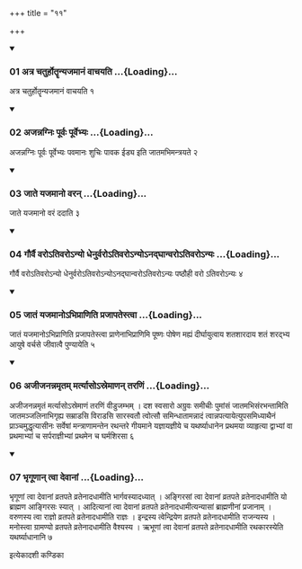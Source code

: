 +++
title = "११"

+++

<div class="js_include" includetitle="true" newlevelforh1="3" unfilled="" url="/vedAH_yajuH/taittirIyam/sUtram/ApastambaH/shrautam/vishvAsa-prastutiH/05/11/01_atra_chaturhotRRnyajamAnaM_vAchayati.md">
<details open><summary><h3>01 अत्र चतुर्होतॄन्यजमानं वाचयति ...{Loading}...</h3></summary>

अत्र चतुर्होतॄन्यजमानं वाचयति १
</details>
</div>

<div class="js_include collapsed" newlevelforh1="4" title="सर्वाष् टीकाः" url="/vedAH_yajuH/taittirIyam/sUtram/ApastambaH/shrautam/sarvASh_TIkAH/05/11/01_atra_chaturhotRRnyajamAnaM_vAchayati.md"> </div>



<div class="js_include collapsed" newlevelforh1="4" title="मूलम्" url="/vedAH_yajuH/taittirIyam/sUtram/ApastambaH/shrautam/mUlam/05/11/01_atra_chaturhotRRnyajamAnaM_vAchayati.md"> </div>


<div class="js_include" includetitle="true" newlevelforh1="3" unfilled="" url="/vedAH_yajuH/taittirIyam/sUtram/ApastambaH/shrautam/vishvAsa-prastutiH/05/11/02_ajannagniH_pUrvaH_pUrvebhyaH.md">
<details open><summary><h3>02 अजन्नग्निः पूर्वः पूर्वेभ्यः ...{Loading}...</h3></summary>

अजन्नग्निः पूर्वः पूर्वेभ्यः पवमानः शुचिः पावक ईड्य इति जातमभिमन्त्रयते २
</details>
</div>

<div class="js_include collapsed" newlevelforh1="4" title="सर्वाष् टीकाः" url="/vedAH_yajuH/taittirIyam/sUtram/ApastambaH/shrautam/sarvASh_TIkAH/05/11/02_ajannagniH_pUrvaH_pUrvebhyaH.md"> </div>



<div class="js_include collapsed" newlevelforh1="4" title="मूलम्" url="/vedAH_yajuH/taittirIyam/sUtram/ApastambaH/shrautam/mUlam/05/11/02_ajannagniH_pUrvaH_pUrvebhyaH.md"> </div>


<div class="js_include" includetitle="true" newlevelforh1="3" unfilled="" url="/vedAH_yajuH/taittirIyam/sUtram/ApastambaH/shrautam/vishvAsa-prastutiH/05/11/03_jAte_yajamAno_varan.md">
<details open><summary><h3>03 जाते यजमानो वरन् ...{Loading}...</h3></summary>

जाते यजमानो वरं ददाति ३
</details>
</div>

<div class="js_include collapsed" newlevelforh1="4" title="सर्वाष् टीकाः" url="/vedAH_yajuH/taittirIyam/sUtram/ApastambaH/shrautam/sarvASh_TIkAH/05/11/03_jAte_yajamAno_varan.md"> </div>



<div class="js_include collapsed" newlevelforh1="4" title="मूलम्" url="/vedAH_yajuH/taittirIyam/sUtram/ApastambaH/shrautam/mUlam/05/11/03_jAte_yajamAno_varan.md"> </div>


<div class="js_include" includetitle="true" newlevelforh1="3" unfilled="" url="/vedAH_yajuH/taittirIyam/sUtram/ApastambaH/shrautam/vishvAsa-prastutiH/05/11/04_gaurvai_varo-tivaro-nyo_dhenurvaro-tivaro-nyo-nadghAnvaro-tivaro-nyaH.md">
<details open><summary><h3>04 गौर्वै वरोऽतिवरोऽन्यो धेनुर्वरोऽतिवरोऽन्योऽनद्घान्वरोऽतिवरोऽन्यः ...{Loading}...</h3></summary>

गौर्वै वरोऽतिवरोऽन्यो धेनुर्वरोऽतिवरोऽन्योऽनद्घान्वरोऽतिवरोऽन्यः पष्ठौही वरो ऽतिवरोऽन्यः ४
</details>
</div>

<div class="js_include collapsed" newlevelforh1="4" title="सर्वाष् टीकाः" url="/vedAH_yajuH/taittirIyam/sUtram/ApastambaH/shrautam/sarvASh_TIkAH/05/11/04_gaurvai_varo-tivaro-nyo_dhenurvaro-tivaro-nyo-nadghAnvaro-tivaro-nyaH.md"> </div>



<div class="js_include collapsed" newlevelforh1="4" title="मूलम्" url="/vedAH_yajuH/taittirIyam/sUtram/ApastambaH/shrautam/mUlam/05/11/04_gaurvai_varo-tivaro-nyo_dhenurvaro-tivaro-nyo-nadghAnvaro-tivaro-nyaH.md"> </div>


<div class="js_include" includetitle="true" newlevelforh1="3" unfilled="" url="/vedAH_yajuH/taittirIyam/sUtram/ApastambaH/shrautam/vishvAsa-prastutiH/05/11/05_jAtaM_yajamAno-bhiprANiti_prajApatestvA.md">
<details open><summary><h3>05 जातं यजमानोऽभिप्राणिति प्रजापतेस्त्वा ...{Loading}...</h3></summary>

जातं यजमानोऽभिप्राणिति प्रजापतेस्त्वा प्राणेनाभिप्राणिमि पूष्णः पोषेण मह्यं दीर्घायुत्वाय शतशारदाय शतं शरद्भ्य आयुषे वर्चसे जीवात्वै पुण्यायेति ५
</details>
</div>

<div class="js_include collapsed" newlevelforh1="4" title="सर्वाष् टीकाः" url="/vedAH_yajuH/taittirIyam/sUtram/ApastambaH/shrautam/sarvASh_TIkAH/05/11/05_jAtaM_yajamAno-bhiprANiti_prajApatestvA.md"> </div>



<div class="js_include collapsed" newlevelforh1="4" title="मूलम्" url="/vedAH_yajuH/taittirIyam/sUtram/ApastambaH/shrautam/mUlam/05/11/05_jAtaM_yajamAno-bhiprANiti_prajApatestvA.md"> </div>


<div class="js_include" includetitle="true" newlevelforh1="3" unfilled="" url="/vedAH_yajuH/taittirIyam/sUtram/ApastambaH/shrautam/vishvAsa-prastutiH/05/11/06_ajIjanannamRtam_martyAso-sremANan_taraNiM.md">
<details open><summary><h3>06 अजीजनन्नमृतम् मर्त्यासोऽस्रेमाणन् तरणिं ...{Loading}...</h3></summary>

अजीजनन्नमृतं मर्त्यासोऽस्रेमाणं तरणिं वीडुजम्भम् । दश स्वसारो अग्रुवः समीचीः पुमांसं जातमभिसंरभन्तामिति जातमञ्जलिनाभिगृह्य सम्राडसि विराडसि सारस्वतौ त्वोत्सौ समिन्धातामन्नादं त्वान्नपत्यायेत्युपसमिध्याथैनं प्राञ्चमुद्धृत्यासीनः सर्वेषां मन्त्राणामन्तेन रथन्तरे गीयमाने यज्ञायज्ञीये च यथर्ष्याधानेन प्रथमया व्याहृत्या द्वाभ्यां वा प्रथमाभ्यां च सर्पराज्ञीभ्यां प्रथमेन च घर्मशिरसा ६
</details>
</div>

<div class="js_include collapsed" newlevelforh1="4" title="सर्वाष् टीकाः" url="/vedAH_yajuH/taittirIyam/sUtram/ApastambaH/shrautam/sarvASh_TIkAH/05/11/06_ajIjanannamRtam_martyAso-sremANan_taraNiM.md"> </div>



<div class="js_include collapsed" newlevelforh1="4" title="मूलम्" url="/vedAH_yajuH/taittirIyam/sUtram/ApastambaH/shrautam/mUlam/05/11/06_ajIjanannamRtam_martyAso-sremANan_taraNiM.md"> </div>


<div class="js_include" includetitle="true" newlevelforh1="3" unfilled="" url="/vedAH_yajuH/taittirIyam/sUtram/ApastambaH/shrautam/vishvAsa-prastutiH/05/11/07_bhRgUNAn_tvA_devAnAM.md">
<details open><summary><h3>07 भृगूणान् त्वा देवानां ...{Loading}...</h3></summary>

भृगूणां त्वा देवानां व्रतपते व्रतेनादधामीति भार्गवस्यादध्यात् । अङ्गिरसां त्वा देवानां व्रतपते व्रतेनादधामीति यो ब्राह्मण आङ्गिरसः स्यात् । आदित्यानां त्वा देवानां व्रतपते व्रतेनादधामीत्यन्यासां ब्राह्मणीनां प्रजानाम् । वरुणस्य त्वा राज्ञो व्रतपते व्रतेनादधामीति राज्ञः । इन्द्रस्य त्वेन्द्रियेण व्रतपते व्रतेनादधामीति राजन्यस्य । मनोस्त्वा ग्रामण्यो व्रतपते व्रतेनादधामीति वैश्यस्य । ऋभूणां त्वा देवानां व्रतपते व्रतेनादधामीति रथकारस्येति यथर्ष्याधानानि ७
</details>
</div>

<div class="js_include collapsed" newlevelforh1="4" title="सर्वाष् टीकाः" url="/vedAH_yajuH/taittirIyam/sUtram/ApastambaH/shrautam/sarvASh_TIkAH/05/11/07_bhRgUNAn_tvA_devAnAM.md"> </div>



<div class="js_include collapsed" newlevelforh1="4" title="मूलम्" url="/vedAH_yajuH/taittirIyam/sUtram/ApastambaH/shrautam/mUlam/05/11/07_bhRgUNAn_tvA_devAnAM.md"> </div>





  
इत्येकादशी कण्डिका 
